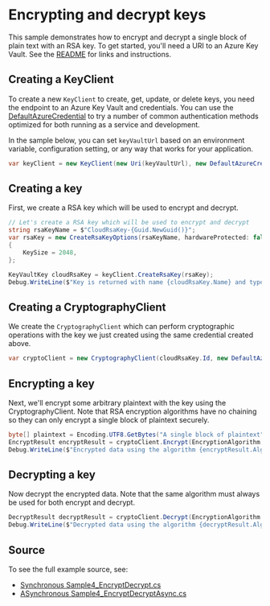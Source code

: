 # Encrypting and decrypt keys

This sample demonstrates how to encrypt and decrypt a single block of plain text with an RSA key.
To get started, you'll need a URI to an Azure Key Vault. See the [README](https://github.com/Azure/azure-sdk-for-net/blob/master/sdk/keyvault/Azure.Security.KeyVault.Keys/README.md) for links and instructions.

## Creating a KeyClient

To create a new `KeyClient` to create, get, update, or delete keys, you need the endpoint to an Azure Key Vault and credentials.
You can use the [DefaultAzureCredential][DefaultAzureCredential] to try a number of common authentication methods optimized for both running as a service and development.

In the sample below, you can set `keyVaultUrl` based on an environment variable, configuration setting, or any way that works for your application.

```C# Snippet:KeysSample4KeyClient
var keyClient = new KeyClient(new Uri(keyVaultUrl), new DefaultAzureCredential());
```

## Creating a key

First, we create a RSA key which will be used to encrypt and decrypt.

```C# Snippet:KeysSample4CreateKey
// Let's create a RSA key which will be used to encrypt and decrypt
string rsaKeyName = $"CloudRsaKey-{Guid.NewGuid()}";
var rsaKey = new CreateRsaKeyOptions(rsaKeyName, hardwareProtected: false)
{
    KeySize = 2048,
};

KeyVaultKey cloudRsaKey = keyClient.CreateRsaKey(rsaKey);
Debug.WriteLine($"Key is returned with name {cloudRsaKey.Name} and type {cloudRsaKey.KeyType}");
```

## Creating a CryptographyClient

We create the `CryptographyClient` which can perform cryptographic operations with the key we just created using the same credential created above.

```C# Snippet:KeysSample4CryptographyClient
var cryptoClient = new CryptographyClient(cloudRsaKey.Id, new DefaultAzureCredential());
```

## Encrypting a key

Next, we'll encrypt some arbitrary plaintext with the key using the CryptographyClient.
Note that RSA encryption algorithms have no chaining so they can only encrypt a single block of plaintext securely.

```C# Snippet:KeysSample4EncryptKey
byte[] plaintext = Encoding.UTF8.GetBytes("A single block of plaintext");
EncryptResult encryptResult = cryptoClient.Encrypt(EncryptionAlgorithm.RsaOaep, plaintext);
Debug.WriteLine($"Encrypted data using the algorithm {encryptResult.Algorithm}, with key {encryptResult.KeyId}. The resulting encrypted data is {Convert.ToBase64String(encryptResult.Ciphertext)}");
```

## Decrypting a key

Now decrypt the encrypted data. Note that the same algorithm must always be used for both encrypt and decrypt.

```C# Snippet:KeysSample4DecryptKey
DecryptResult decryptResult = cryptoClient.Decrypt(EncryptionAlgorithm.RsaOaep, encryptResult.Ciphertext);
Debug.WriteLine($"Decrypted data using the algorithm {decryptResult.Algorithm}, with key {decryptResult.KeyId}. The resulting decrypted data is {Encoding.UTF8.GetString(decryptResult.Plaintext)}");
```

## Source

To see the full example source, see:

* [Synchronous Sample4_EncryptDecrypt.cs](https://github.com/Azure/azure-sdk-for-net/blob/master/sdk/keyvault/Azure.Security.KeyVault.Keys/tests/samples/Sample4_EncryptDecrypt.cs)
* [ASynchronous Sample4_EncryptDecryptAsync.cs](https://github.com/Azure/azure-sdk-for-net/blob/master/sdk/keyvault/Azure.Security.KeyVault.Keys/tests/samples/Sample4_EncryptDecryptAsync.cs)

[DefaultAzureCredential]: https://github.com/Azure/azure-sdk-for-net/blob/master/sdk/identity/Azure.Identity/README.md
